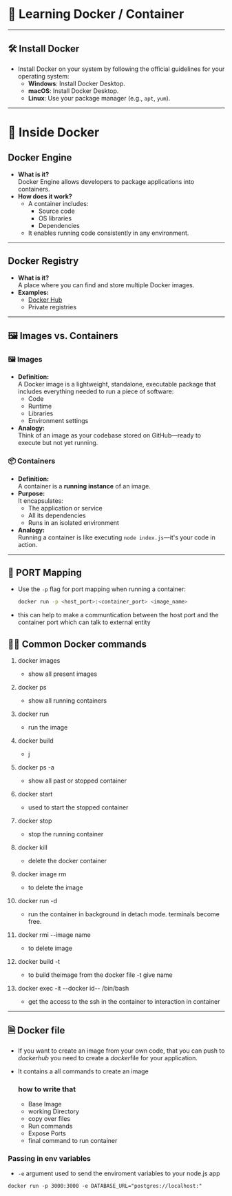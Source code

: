 # 🚀 Learning Docker / Container

---

## 🛠 Install Docker

- Install Docker on your system by following the official guidelines for your operating system:
  - **Windows**: Install Docker Desktop.
  - **macOS**: Install Docker Desktop.
  - **Linux**: Use your package manager (e.g., `apt`, `yum`).

---

# 🐳 Inside Docker

## Docker Engine

- **What is it?**  
  Docker Engine allows developers to package applications into containers.
- **How does it work?**
  - A container includes:
    - Source code
    - OS libraries
    - Dependencies
  - It enables running code consistently in any environment.

---

## Docker Registry

- **What is it?**  
  A place where you can find and store multiple Docker images.
- **Examples:**
  - [Docker Hub](https://hub.docker.com/)
  - Private registries

---

## 🖼️ Images vs. Containers

### 🖼️ Images

- **Definition:**  
  A Docker image is a lightweight, standalone, executable package that includes everything needed to run a piece of software:
  - Code
  - Runtime
  - Libraries
  - Environment settings
- **Analogy:**  
  Think of an image as your codebase stored on GitHub—ready to execute but not yet running.

### 📦 Containers

- **Definition:**  
  A container is a **running instance** of an image.
- **Purpose:**  
  It encapsulates:
  - The application or service
  - All its dependencies
  - Runs in an isolated environment
- **Analogy:**  
  Running a container is like executing `node index.js`—it's your code in action.

---

## 🔌 PORT Mapping

- Use the `-p` flag for port mapping when running a container:
  ```bash
  docker run -p <host_port>:<container_port> <image_name>
  ```
- this can help to make a communtication between the host port and the container port which can talk to external entity

## 🧑‍💻 Common Docker commands

1. docker images
   - show all present images
2. docker ps
   - show all running containers
3. docker run
   - run the image
4. docker build
   - j
5. docker ps -a
   - show all past or stopped container
6. docker start
   - used to start the stopped container
7. docker stop
   - stop the running container
8. docker kill
   - delete the docker container
9. docker image rm
   - to delete the image
10. docker run -d

    - run the container in background in detach mode. terminals become free.

11. docker rmi --image name

    - to delete image

12. docker build -t
    - to build theimage from the docker file -t give name

13. docker exec -it --docker id-- /bin/bash
    - get the access to the ssh in the container to interaction in container

---

## 🗎 Docker file

- If you want to create an image from your own code, that you can push to _dockerhub_ you need to create a *docker*file for your application.

- It contains a all commands to create an image

  ### how to write that

  - Base Image
  - working Directory
  - copy over files
  - Run commands
  - Expose Ports
  - final command to run container

### Passing in env variables

- `-e` argument used to send the enviroment variables to your node.js app

```
docker run -p 3000:3000 -e DATABASE_URL="postgres://localhost:"
```

